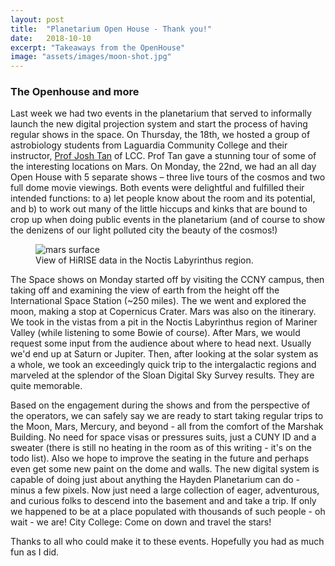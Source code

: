 ```yaml
---
layout: post
title:  "Planetarium Open House - Thank you!"
date:   2018-10-10
excerpt: "Takeaways from the OpenHouse"
image: "assets/images/moon-shot.jpg"
---
```


### The Openhouse and more

Last week we had two events in the planetarium that served to informally launch the new digital projection system and start the process of having regular shows in the space. On Thursday, the 18th, we hosted a group of astrobiology students from Laguardia Community College and their instructor, [Prof Josh Tan](https://twitter.com/astrophysically?lang=en) of LCC. Prof Tan gave a stunning tour of some of the interesting locations on Mars. On Monday, the 22nd, we had an all day Open House with 5 separate shows – three live tours of the cosmos and two full dome movie viewings. Both events were delightful and fulfilled their intended functions: to a) let people know about the room and its potential, and b) to work out many of the little hiccups and kinks that are bound to crop up when doing public events in the planetarium (and of course to show the denizens of our light polluted city the beauty of the cosmos!) 


<figure class="figure col-lg-6 col-sm-12 float-left">
<img class="figure-img img-fluid rounded" src="{{site.baseurl}}/assets/images/noctis.jpg" alt="mars surface" />
  <figcaption class="figure-caption"> View of HiRISE data in the Noctis Labyrinthus region.</figcaption>
</figure>

The Space shows on Monday started off by visiting the CCNY campus, then taking off and examining the view of earth from the height off the International Space Station (~250 miles). The we went and explored the moon, making a stop at Copernicus Crater. Mars was also on the itinerary. We took in the vistas from a pit in the Noctis Labyrinthus
region of Mariner Valley (while listening to some Bowie of course). After Mars, we would request some input from the audience about where to head next. Usually we'd end up at Saturn or Jupiter. Then, after looking at the solar system as a whole, we took an exceedingly quick trip to the intergalactic regions and marveled at the splendor of the Sloan Digital Sky Survey results. They are quite memorable.

Based on the engagement during the shows and from the perspective of the operators, we can safely say we are ready to start taking regular trips to the Moon, Mars, Mercury, and beyond - all from the comfort of the Marshak Building. No need for space visas or pressures suits, just a CUNY ID and a sweater (there is still no heating in the room as of this writing - it's on the todo list). Also we hope to improve the seating in the future and perhaps even get some new paint on the dome and walls. The new digital system is capable of doing just about anything the Hayden Planetarium can do - minus a few pixels. Now just need a large collection of eager, adventurous, and curious folks to descend into the basement and and take a trip. If only we happened to be at a place populated with thousands of such people - oh wait - we are! City College: Come on down and travel the stars!

Thanks to all who could make it to these events. Hopefully you had as much fun as I did.
